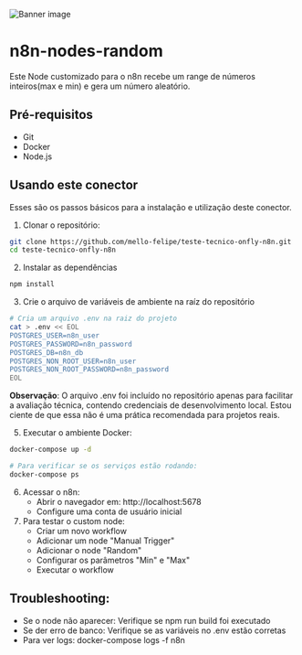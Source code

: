 ![Banner image](https://user-images.githubusercontent.com/10284570/173569848-c624317f-42b1-45a6-ab09-f0ea3c247648.png)

# n8n-nodes-random
Este Node customizado para o n8n recebe um range de números inteiros(max e min) e gera um número aleatório.

## Pré-requisitos

* Git
* Docker
* Node.js

## Usando este conector

Esses são os passos básicos para a instalação e utilização deste conector.

1. Clonar o repositório:
```bash
git clone https://github.com/mello-felipe/teste-tecnico-onfly-n8n.git
cd teste-tecnico-onfly-n8n
```
2. Instalar as dependências
```bash
npm install
```
3. Crie o arquivo de variáveis de ambiente na raíz do repositório
```bash
# Cria um arquivo .env na raiz do projeto
cat > .env << EOL
POSTGRES_USER=n8n_user
POSTGRES_PASSWORD=n8n_password
POSTGRES_DB=n8n_db
POSTGRES_NON_ROOT_USER=n8n_user
POSTGRES_NON_ROOT_PASSWORD=n8n_password
EOL
```
**Observação**: O arquivo .env foi incluído no repositório apenas para
facilitar a avaliação técnica, contendo credenciais de desenvolvimento local.
Estou ciente de que essa não é uma prática recomendada para projetos reais.

5. Executar o ambiente Docker:
```bash
docker-compose up -d
```
```bash
# Para verificar se os serviços estão rodando:
docker-compose ps
```
6. Acessar o n8n:
   * Abrir o navegador em: http://localhost:5678
   * Configure uma conta de usuário inicial
7.  Para testar o custom node:
    * Criar um novo workflow
    * Adicionar um node "Manual Trigger"
    * Adicionar o node "Random"
    * Configurar os parâmetros "Min" e "Max"
    * Executar o workflow

## Troubleshooting:

* Se o node não aparecer: Verifique se npm run build foi executado
* Se der erro de banco: Verifique se as variáveis no .env estão corretas
* Para ver logs: docker-compose logs -f n8n
